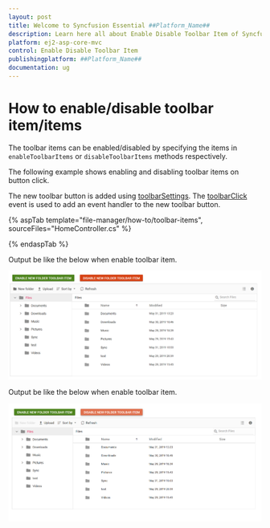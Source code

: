 ```yaml
---
layout: post
title: Welcome to Syncfusion Essential ##Platform_Name##
description: Learn here all about Enable Disable Toolbar Item of Syncfusion Essential ##Platform_Name## widgets based on HTML5 and jQuery.
platform: ej2-asp-core-mvc
control: Enable Disable Toolbar Item
publishingplatform: ##Platform_Name##
documentation: ug
---
```


# How to enable/disable toolbar item/items

The toolbar items can be enabled/disabled by specifying the items in `enableToolbarItems` or `disableToolbarItems` methods respectively.

The following example shows enabling and disabling toolbar items on button click.

The new toolbar button is added using [toolbarSettings](https://help.syncfusion.com/cr/aspnetcore-js2/Syncfusion.EJ2~Syncfusion.EJ2.FileManager.FileManager~ToolbarSettings.html). The [toolbarClick](https://help.syncfusion.com/cr/aspnetcore-js2/Syncfusion.EJ2~Syncfusion.EJ2.FileManager.FileManager~ToolbarClick.html) event is used to add an event handler to the new toolbar button.

{% aspTab template="file-manager/how-to/toolbar-items", sourceFiles="HomeController.cs" %}

{% endaspTab %}

Output be like the below when enable toolbar item.

![FileManager enable toolbar items ](../images/enable_toolbar_items.PNG)

Output be like the below when enable toolbar item.

![FileManager disable toolbar items ](../images/disable_toolbar_items.PNG)